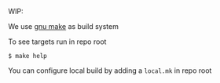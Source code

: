 WIP:

We use [gnu make](https://www.gnu.org/software/make/) as build system

To see targets run in repo root
```console
$ make help
```

You can configure local build by adding a `local.mk` in repo root
